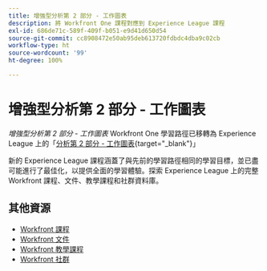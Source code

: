 ```yaml
---
title: 增強型分析第 2 部分 - 工作圖表
description: 將 Workfront One 課程對應到 Experience League 課程
exl-id: 686de71c-589f-409f-b051-e9d41d650d54
source-git-commit: cc8908472e50ab95deb613720fdbdc4dba9c02cb
workflow-type: ht
source-wordcount: '99'
ht-degree: 100%

---
```


# 增強型分析第 2 部分 - 工作圖表

*增強型分析第 2 部分 - 工作圖表* Workfront One 學習路徑已移轉為 Experience League 上的「[分析第 2 部分 - 工作圖表](https://experienceleague.adobe.com/?recommended=Workfront-U-1-2022.2.analytics){target="_blank"}」

新的 Experience League 課程涵蓋了與先前的學習路徑相同的學習目標，並已盡可能進行了最佳化，以提供全面的學習體驗。探索 Experience League 上的完整 Workfront 課程、文件、教學課程和社群資料庫。

## 其他資源

* [Workfront 課程](https://experienceleague.adobe.com/?lang=en&amp;Solution=Workfront#courses)
* [Workfront 文件](https://experienceleague.adobe.com/docs/workfront.html)
* [Workfront 教學課程](https://experienceleague.adobe.com/docs/workfront-learn/tutorials-workfront/home.html)
* [Workfront 社群](https://experienceleaguecommunities.adobe.com/t5/workfront/ct-p/workfront)
